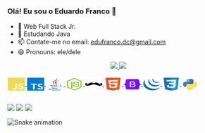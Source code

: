 ### Olá! Eu sou o Eduardo Franco 👋


- 🔭 Web Full Stack Jr.
- 🌱 Estudando Java
- 📫 Contate-me no email: edufranco.dc@gmail.com
- 😄 Pronouns: ele/dele
<div align="center">
  <a href="https://github.com/du-franco">
  <img height="180em" src="https://github-readme-stats.vercel.app/api?username=du-franco&show_icons=true&theme=dracula&include_all_commits=true&count_private=true"/>
  <img height="180em" src="https://github-readme-stats.vercel.app/api/top-langs/?username=du-franco&layout=compact&langs_count=7&theme=dracula"/>
</div>
  
  <div style="display: inline_block"><br>
  <img align="center" alt="Edu-Js" height="30" width="40" src="https://raw.githubusercontent.com/devicons/devicon/master/icons/javascript/javascript-plain.svg">
  <img align="center" alt="Edu-Ts" height="30" width="40" src="https://raw.githubusercontent.com/devicons/devicon/master/icons/typescript/typescript-plain.svg">
  <img align="center" alt="Edu-Java" height="30" width="40" src="https://raw.githubusercontent.com/devicons/devicon/master/icons/java/java-original.svg">
    <img align="center" alt="Edu-BootStrap" height="30" width="40" src="https://raw.githubusercontent.com/devicons/devicon/master/icons/nodejs/nodejs-original.svg">
    <img align="center" alt="Edu-HandleBars" height="30" width="40" src="https://raw.githubusercontent.com/devicons/devicon/master/icons/handlebars/handlebars-original.svg">
  <img align="center" alt="Edu-HTML" height="30" width="40" src="https://raw.githubusercontent.com/devicons/devicon/master/icons/html5/html5-original.svg">
    <img align="center" alt="Edu-BootStrap" height="30" width="40" src="https://raw.githubusercontent.com/devicons/devicon/master/icons/bootstrap/bootstrap-original.svg">
    <img align="center" alt="Edu-BootStrap" height="30" width="40" src="https://raw.githubusercontent.com/devicons/devicon/master/icons/jquery/jquery-original.svg">
  <img align="center" alt="Edu-CSS" height="30" width="40" src="https://raw.githubusercontent.com/devicons/devicon/master/icons/css3/css3-original.svg">
  <img align="center" alt="Edu-Python" height="30" width="40" src="https://raw.githubusercontent.com/devicons/devicon/master/icons/python/python-original.svg">
</div>
  
  ##
 
<div> 
 <a href="https://discord.com/" target="_blank"><img src="https://img.shields.io/badge/Discord-7289DA?style=for-the-badge&logo=discord&logoColor=black" target="_blank"></a> 
  <a href = "mailto:edufranco.dc@gmail.com"><img src="https://img.shields.io/badge/-Gmail-%23333?style=for-the-badge&logo=gmail&logoColor=white" target="_blank"></a>
  <a href="https://www.linkedin.com/in/eduardo--franco/" 
     target="_blank"><img src="https://img.shields.io/badge/-LinkedIn-%230077B5?style=for-the-badge&logo=linkedin&logoColor=white" target="_blank"></a> 
 
  ![Snake animation](https://github.com/rafaelaballerini/rafaelaballerini/blob/output/github-contribution-grid-snake.svg)
 
</div>
